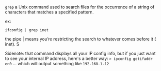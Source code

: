 `grep` a Unix command used to search files for the occurrence of a string of characters that matches a specified pattern.

ex:

`ifconfig | grep inet`


the pipe | means you’re restricting the search to whatever comes before it ( inet). S

Sidenote: that command displays all your IP config info, but if you just want to see your internal IP address, here's a better way: 
`> ipconfig getifaddr en0`  … which will output something like
`192.168.1.12`